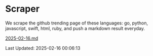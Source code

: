 # Scraper

We scrape the github trending page of these languages: go, python, javascript, swift, html, ruby, and push a markdown result everyday.

[2025-02-16.md](https://github.com/henson/Scraper/blob/master/2025-02-16.md)

Last Updated: 2025-02-16 00:06:13